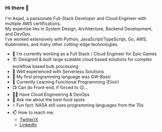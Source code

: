 ### Hi there 👋

I'm Asjad, a passionate Full-Stack Developer and Cloud Engineer with multiple AWS certifications.\
My expertise lies in System Design, Architecture, Backend Development, and DevOps.\
I've worked extensively with Python, JavaScript/TypeScript, Go, AWS, Kubernetes, and many other cutting-edge technologies.

- 🔭 I’m currently working as a Full Stack / Cloud Engineer for Epic Games
- 🏗️ Designed & built large scalable cloud based solutions for complex workflow based bulk processing
- 🌱 Well experienced with Serverless Solutions
- 💾 My first programming language was GW-Basic
- 🍶 Currently Learning Functional Programming (Elixir)
- 📺 Can do Front-end, if forced to 😔...
- 👨‍🏫 Have Cloud Engineering & DevOps
- 🍔 Ask me about the best food spots
- ⚡ Fun fact: NASA still uses programming languages from the 70s
- 📫 How to reach me:
  - [Twitter/X](https://twitter.com/asjadjawed)
  - [LinkedIn](https://www.linkedin.com/in/asjadjawed/)

<!--
**asjadjawed/asjadjawed** is a ✨ _special_ ✨ repository because its `README.md` (this file) appears on your GitHub profile.

Here are some ideas to get you started:

- 🔭 I’m currently working on ...
- 🌱 I’m currently learning ...
- 👯 I’m looking to collaborate on ...
- 🤔 I’m looking for help with ...
- 💬 Ask me about ...
- 📫 How to reach me: ...
- 😄 Pronouns: ...
- ⚡ Fun fact: ...
-->
